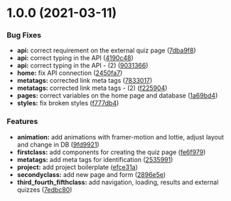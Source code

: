 # 1.0.0 (2021-03-11)


### Bug Fixes

* **api:** correct requirement on the external quiz page ([7dba9f8](https://github.com/PedroHenry-Santos/AluraQuiz-TW3/commit/7dba9f8992cbcff100ce3edf63e018e565f0d40c))
* **api:** correct typing in the API ([4190c48](https://github.com/PedroHenry-Santos/AluraQuiz-TW3/commit/4190c4807843c91730d543ea5261f852905d212f))
* **api:** correct typing in the API - (2) ([9031366](https://github.com/PedroHenry-Santos/AluraQuiz-TW3/commit/9031366180d27abd944eb0785cc22309bc460fc6))
* **home:** fix API connection ([2450fa7](https://github.com/PedroHenry-Santos/AluraQuiz-TW3/commit/2450fa72ddc297ded20cff07eb5ac3e97fef0e67))
* **metatags:** corrected link meta tags ([7833017](https://github.com/PedroHenry-Santos/AluraQuiz-TW3/commit/7833017dd19c134963cd8d5a71e3c17279f94017))
* **metatags:** corrected link meta tags - (2) ([f225904](https://github.com/PedroHenry-Santos/AluraQuiz-TW3/commit/f225904b8e6ddf77a5633a598f760bc559a0fbd3))
* **pages:** correct variables on the home page and database ([1a69bd4](https://github.com/PedroHenry-Santos/AluraQuiz-TW3/commit/1a69bd440065c3f05735b6afc7548d044b209daa))
* **styles:** fix broken styles ([f777db4](https://github.com/PedroHenry-Santos/AluraQuiz-TW3/commit/f777db4bf4fa887d0c933e1123f0028f2c88a297))


### Features

* **animation:** add animations with framer-motion and lottie, adjust layout and change in DB ([9fd9921](https://github.com/PedroHenry-Santos/AluraQuiz-TW3/commit/9fd99217b5c6abbb71e03719c05684365fe03ba6))
* **firstclass:** add components for creating the quiz page ([fe6f979](https://github.com/PedroHenry-Santos/AluraQuiz-TW3/commit/fe6f9790e64c2cd6df3eea51ad8e4d2196b28b15))
* **metatags:** add meta tags for identification ([2535991](https://github.com/PedroHenry-Santos/AluraQuiz-TW3/commit/2535991f3675b7c3e8f90d496328c303bf356652))
* **project:** add project boilerplate ([efce31a](https://github.com/PedroHenry-Santos/AluraQuiz-TW3/commit/efce31aa1dfeb021d673fece36ecacc8b0d27dd3))
* **secondyclass:** add new page and form ([2896e5e](https://github.com/PedroHenry-Santos/AluraQuiz-TW3/commit/2896e5ebd9de3bb86b15557fe4f59fccc09f13de))
* **third_fourth_fifthclass:** add navigation, loading, results and external quizzes ([7edbc80](https://github.com/PedroHenry-Santos/AluraQuiz-TW3/commit/7edbc8041cb055116a48a0fbe50851e02f227936))
